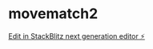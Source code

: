 # movematch2

[Edit in StackBlitz next generation editor ⚡️](https://stackblitz.com/~/github.com/LaKo13/movematch2)